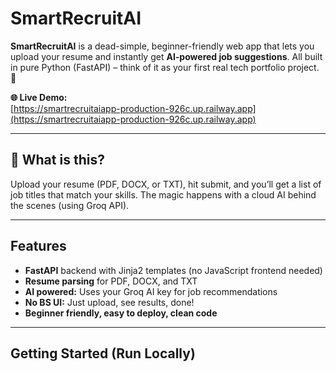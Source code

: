 # SmartRecruitAI

**SmartRecruitAI** is a dead-simple, beginner-friendly web app that lets you upload your resume and instantly get **AI-powered job suggestions**. All built in pure Python (FastAPI) – think of it as your first real tech portfolio project. 🚀

**🌐 Live Demo:**  
[https://smartrecruitaiapp-production-926c.up.railway.app](https://smartrecruitaiapp-production-926c.up.railway.app)

---

## 🤔 What is this?

Upload your resume (PDF, DOCX, or TXT), hit submit, and you’ll get a list of job titles that match your skills. The magic happens with a cloud AI behind the scenes (using Groq API).

---

## Features

- **FastAPI** backend with Jinja2 templates (no JavaScript frontend needed)
- **Resume parsing** for PDF, DOCX, and TXT
- **AI powered:** Uses your Groq AI key for job recommendations
- **No BS UI:** Just upload, see results, done!
- **Beginner friendly, easy to deploy, clean code**

---

## Getting Started (Run Locally)

